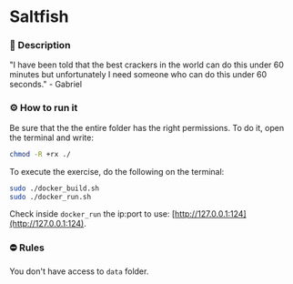 # Saltfish
### 📄 Description
"I have been told that the best crackers in the world can do this under 60 minutes but unfortunately I need someone who can do this under 60 seconds." - Gabriel


### ⚙ How to run it
Be sure that the the entire folder has the right permissions.
To do it, open the terminal and write:
```bash
chmod -R +rx ./
```

To execute the exercise, do the following on the terminal:
```bash
sudo ./docker_build.sh
sudo ./docker_run.sh
```

Check inside `docker_run` the ip:port to use: [http://127.0.0.1:124](http://127.0.0.1:124).

### ⛔ Rules
You don't have access to `data` folder.
